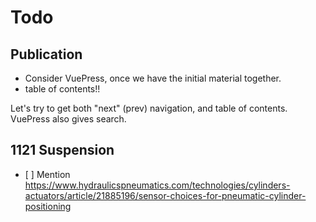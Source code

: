 # Todo

## Publication

- Consider VuePress, once we have the initial material together.
- table of contents!!

Let's try to get both "next" (prev) navigation, and table of contents. VuePress also gives search.


## 1121 Suspension 

- [ ] Mention https://www.hydraulicspneumatics.com/technologies/cylinders-actuators/article/21885196/sensor-choices-for-pneumatic-cylinder-positioning 




